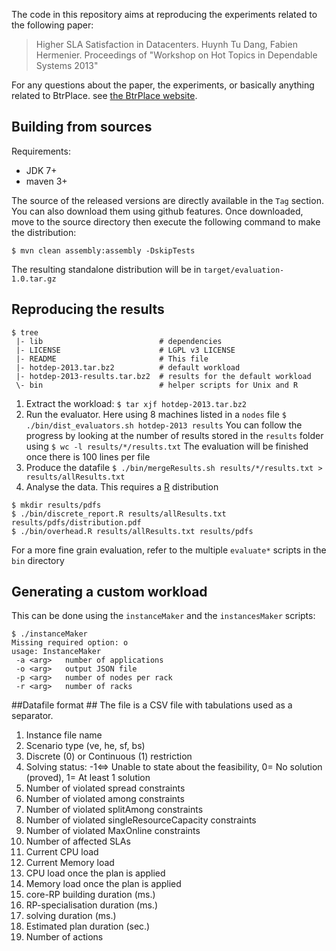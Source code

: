 The code in this repository aims at reproducing the experiments related to the following paper:

> Higher SLA Satisfaction in Datacenters. Huynh Tu Dang, Fabien Hermenier.
> Proceedings of "Workshop on Hot Topics in Dependable Systems 2013"

For any questions about the paper, the experiments, or basically anything
related to BtrPlace. see [the BtrPlace website](http://btrp.inria.fr).

## Building from sources ##

Requirements:
* JDK 7+
* maven 3+

The source of the released versions are directly available in the `Tag` section.
You can also download them using github features.
Once downloaded, move to the source directory then execute the following command
to make the distribution:

    $ mvn clean assembly:assembly -DskipTests

The resulting standalone distribution will be in `target/evaluation-1.0.tar.gz`

## Reproducing the results ##

```
$ tree
 |- lib                          # dependencies
 |- LICENSE                      # LGPL v3 LICENSE
 |- README                       # This file
 |- hotdep-2013.tar.bz2          # default workload
 |- hotdep-2013-results.tar.bz2  # results for the default workload
 \- bin                          # helper scripts for Unix and R
```

1. Extract the workload:
  `$ tar xjf hotdep-2013.tar.bz2`
2. Run the evaluator. Here using 8 machines listed in a `nodes` file
   `$ ./bin/dist_evaluators.sh hotdep-2013 results`
   You can follow the progress by looking at the number of results stored in the `results` folder using `$ wc -l results/*/results.txt`
   The evaluation will be finished once there is 100 lines per file
3. Produce the datafile
   `$ ./bin/mergeResults.sh results/*/results.txt > results/allResults.txt`
4. Analyse the data. This requires a [R](http://www.r-project.org/) distribution
```
$ mkdir results/pdfs
$ ./bin/discrete_report.R results/allResults.txt results/pdfs/distribution.pdf
$ ./bin/overhead.R results/allResults.txt results/pdfs
```

For a more fine grain evaluation, refer to the multiple `evaluate*` scripts in the `bin` directory

## Generating a custom workload ##

This can be done using the `instanceMaker` and the `instancesMaker` scripts:

```
$ ./instanceMaker
Missing required option: o
usage: InstanceMaker
 -a <arg>   number of applications
 -o <arg>   output JSON file
 -p <arg>   number of nodes per rack
 -r <arg>   number of racks
```

##Datafile format ##
The file is a CSV file with tabulations used as a separator.

1. Instance file name
2. Scenario type (ve, he, sf, bs)
3. Discrete (0) or Continuous (1) restriction
4. Solving status: -1<=> Unable to state about the feasibility, 0= No solution (proved), 1= At least 1 solution
5. Number of violated spread constraints
6. Number of violated among constraints
7. Number of violated splitAmong constraints
8. Number of violated singleResourceCapacity constraints
9. Number of violated MaxOnline constraints
10. Number of affected SLAs
11. Current CPU load
12. Current Memory load
13. CPU load once the plan is applied
14. Memory load once the plan is applied
15. core-RP building duration (ms.)
16. RP-specialisation duration (ms.)
17. solving duration (ms.)
18. Estimated plan duration (sec.)
19. Number of actions
